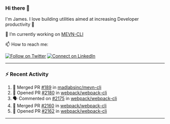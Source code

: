 ### Hi there 👋

I'm James. I love building utilities aimed at increasing Developer productivity :raised_hands: 

🔭 I’m currently working on [MEVN-CLI](https://github.com/madlabsinc/mevn-cli)

📫 How to reach me:

[![Follow on Twitter](https://img.shields.io/badge/--twitter?label=Twitter&logo=Twitter&style=social)](https://twitter.com/james_madhacks) [![Connect on LinkedIn](https://img.shields.io/badge/--linkedin?label=LinkedIn&logo=LinkedIn&style=social)](https://www.linkedin.com/in/jamesgeorge007)

---

### :zap: Recent Activity

<!--START_SECTION:activity-->
1. 🎉 Merged PR [#189](https://github.com/madlabsinc/mevn-cli/pull/189) in [madlabsinc/mevn-cli](https://github.com/madlabsinc/mevn-cli)
2. 💪 Opened PR [#2180](https://github.com/webpack/webpack-cli/pull/2180) in [webpack/webpack-cli](https://github.com/webpack/webpack-cli)
3. 🗣 Commented on [#2175](https://github.com/webpack/webpack-cli/issues/2175) in [webpack/webpack-cli](https://github.com/webpack/webpack-cli)
4. 🎉 Merged PR [#2160](https://github.com/webpack/webpack-cli/pull/2160) in [webpack/webpack-cli](https://github.com/webpack/webpack-cli)
5. 💪 Opened PR [#2162](https://github.com/webpack/webpack-cli/pull/2162) in [webpack/webpack-cli](https://github.com/webpack/webpack-cli)
<!--END_SECTION:activity-->

---

<!--
**jamesgeorge007/jamesgeorge007** is a ✨ _special_ ✨ repository because its `README.md` (this file) appears on your GitHub profile.

Here are some ideas to get you started:

- 🌱 I’m currently learning ...
- 👯 I’m looking to collaborate on ...
- 🤔 I’m looking for help with ...
- 💬 Ask me about ...
- 😄 Pronouns: ...
- ⚡ Fun fact: ...
-->
